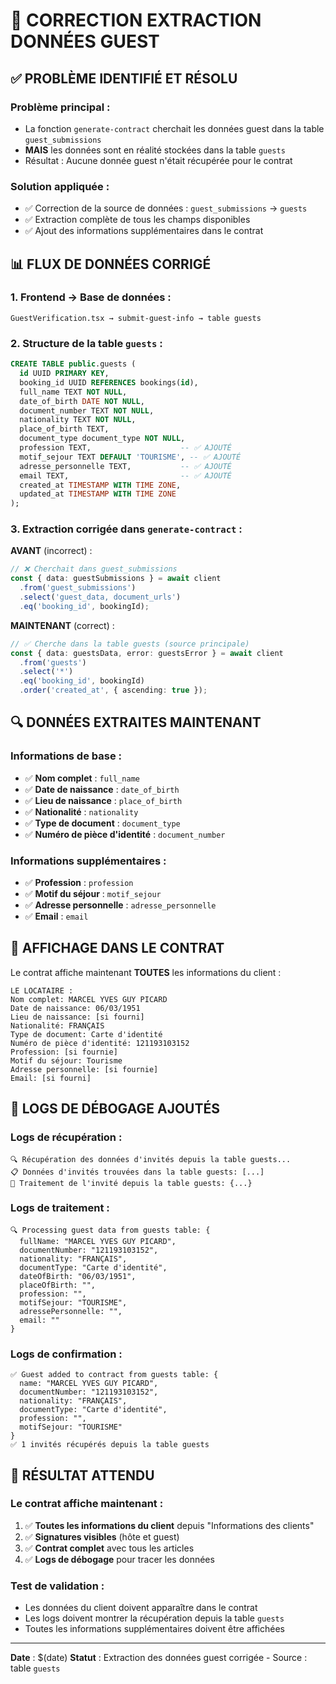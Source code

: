 # 🔧 CORRECTION EXTRACTION DONNÉES GUEST

## ✅ **PROBLÈME IDENTIFIÉ ET RÉSOLU**

### **Problème principal** :
- La fonction `generate-contract` cherchait les données guest dans la table `guest_submissions` 
- **MAIS** les données sont en réalité stockées dans la table `guests`
- Résultat : Aucune donnée guest n'était récupérée pour le contrat

### **Solution appliquée** :
- ✅ Correction de la source de données : `guest_submissions` → `guests`
- ✅ Extraction complète de tous les champs disponibles
- ✅ Ajout des informations supplémentaires dans le contrat

## 📊 **FLUX DE DONNÉES CORRIGÉ**

### **1. Frontend → Base de données** :
```
GuestVerification.tsx → submit-guest-info → table guests
```

### **2. Structure de la table `guests`** :
```sql
CREATE TABLE public.guests (
  id UUID PRIMARY KEY,
  booking_id UUID REFERENCES bookings(id),
  full_name TEXT NOT NULL,
  date_of_birth DATE NOT NULL,
  document_number TEXT NOT NULL,
  nationality TEXT NOT NULL,
  place_of_birth TEXT,
  document_type document_type NOT NULL,
  profession TEXT,                    -- ✅ AJOUTÉ
  motif_sejour TEXT DEFAULT 'TOURISME', -- ✅ AJOUTÉ
  adresse_personnelle TEXT,           -- ✅ AJOUTÉ
  email TEXT,                         -- ✅ AJOUTÉ
  created_at TIMESTAMP WITH TIME ZONE,
  updated_at TIMESTAMP WITH TIME ZONE
);
```

### **3. Extraction corrigée dans `generate-contract`** :

**AVANT** (incorrect) :
```typescript
// ❌ Cherchait dans guest_submissions
const { data: guestSubmissions } = await client
  .from('guest_submissions')
  .select('guest_data, document_urls')
  .eq('booking_id', bookingId);
```

**MAINTENANT** (correct) :
```typescript
// ✅ Cherche dans la table guests (source principale)
const { data: guestsData, error: guestsError } = await client
  .from('guests')
  .select('*')
  .eq('booking_id', bookingId)
  .order('created_at', { ascending: true });
```

## 🔍 **DONNÉES EXTRAITES MAINTENANT**

### **Informations de base** :
- ✅ **Nom complet** : `full_name`
- ✅ **Date de naissance** : `date_of_birth`
- ✅ **Lieu de naissance** : `place_of_birth`
- ✅ **Nationalité** : `nationality`
- ✅ **Type de document** : `document_type`
- ✅ **Numéro de pièce d'identité** : `document_number`

### **Informations supplémentaires** :
- ✅ **Profession** : `profession`
- ✅ **Motif du séjour** : `motif_sejour`
- ✅ **Adresse personnelle** : `adresse_personnelle`
- ✅ **Email** : `email`

## 📄 **AFFICHAGE DANS LE CONTRAT**

Le contrat affiche maintenant **TOUTES** les informations du client :

```
LE LOCATAIRE :
Nom complet: MARCEL YVES GUY PICARD
Date de naissance: 06/03/1951
Lieu de naissance: [si fourni]
Nationalité: FRANÇAIS
Type de document: Carte d'identité
Numéro de pièce d'identité: 121193103152
Profession: [si fournie]
Motif du séjour: Tourisme
Adresse personnelle: [si fournie]
Email: [si fourni]
```

## 🔧 **LOGS DE DÉBOGAGE AJOUTÉS**

### **Logs de récupération** :
```
🔍 Récupération des données d'invités depuis la table guests...
📋 Données d'invités trouvées dans la table guests: [...]
👤 Traitement de l'invité depuis la table guests: {...}
```

### **Logs de traitement** :
```
🔍 Processing guest data from guests table: {
  fullName: "MARCEL YVES GUY PICARD",
  documentNumber: "121193103152",
  nationality: "FRANÇAIS",
  documentType: "Carte d'identité",
  dateOfBirth: "06/03/1951",
  placeOfBirth: "",
  profession: "",
  motifSejour: "TOURISME",
  adressePersonnelle: "",
  email: ""
}
```

### **Logs de confirmation** :
```
✅ Guest added to contract from guests table: {
  name: "MARCEL YVES GUY PICARD",
  documentNumber: "121193103152",
  nationality: "FRANÇAIS",
  documentType: "Carte d'identité",
  profession: "",
  motifSejour: "TOURISME"
}
✅ 1 invités récupérés depuis la table guests
```

## 🎯 **RÉSULTAT ATTENDU**

### **Le contrat affiche maintenant** :
1. ✅ **Toutes les informations du client** depuis "Informations des clients"
2. ✅ **Signatures visibles** (hôte et guest)
3. ✅ **Contrat complet** avec tous les articles
4. ✅ **Logs de débogage** pour tracer les données

### **Test de validation** :
- Les données du client doivent apparaître dans le contrat
- Les logs doivent montrer la récupération depuis la table `guests`
- Toutes les informations supplémentaires doivent être affichées

---

**Date** : $(date)
**Statut** : Extraction des données guest corrigée - Source : table `guests`
